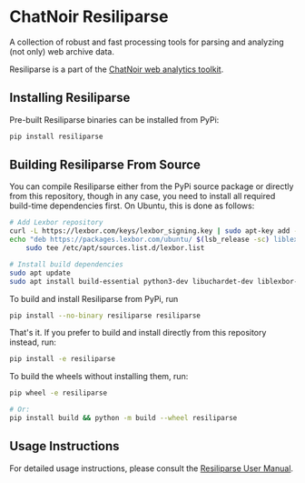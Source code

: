 # ChatNoir Resiliparse

A collection of robust and fast processing tools for parsing and analyzing (not only) web archive data.

Resiliparse is a part of the [ChatNoir web analytics toolkit](https://github.com/chatnoir-eu/).

## Installing Resiliparse
Pre-built Resiliparse binaries can be installed from PyPi:
```bash
pip install resiliparse
```

## Building Resiliparse From Source
You can compile Resiliparse either from the PyPi source package or directly from this repository, though in any case, you need to install all required build-time dependencies first. On Ubuntu, this is done as follows:
```bash
# Add Lexbor repository
curl -L https://lexbor.com/keys/lexbor_signing.key | sudo apt-key add -
echo "deb https://packages.lexbor.com/ubuntu/ $(lsb_release -sc) liblexbor" | \
    sudo tee /etc/apt/sources.list.d/lexbor.list

# Install build dependencies
sudo apt update
sudo apt install build-essential python3-dev libuchardet-dev liblexbor-dev
```
To build and install Resiliparse from PyPi, run
```bash
pip install --no-binary resiliparse resiliparse
```
That's it. If you prefer to build and install directly from this repository instead, run:
```bash
pip install -e resiliparse
```
To build the wheels without installing them, run:
```bash
pip wheel -e resiliparse

# Or:
pip install build && python -m build --wheel resiliparse
```

## Usage Instructions
For detailed usage instructions, please consult the [Resiliparse User Manual](https://resiliparse.chatnoir.eu/en/stable/).

